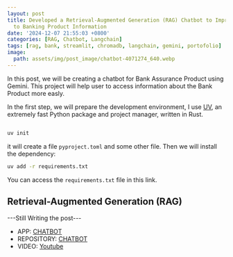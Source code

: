 ```yaml
---
layout: post
title: Developed a Retrieval-Augmented Generation (RAG) Chatbot to Improve Access
  to Banking Product Information
date: '2024-12-07 21:55:03 +0800'
categories: [RAG, Chatbot, Langchain]
tags: [rag, bank, streamlit, chromadb, langchain, gemini, portofolio]
image:
  path: assets/img/post_image/chatbot-4071274_640.webp
---
```


In this post, we will be creating a chatbot for Bank Assurance Product using Gemini. This project will help user to access information about the Bank Product more easly.

In the first step, we will prepare the development environment, I use [UV](https://docs.astral.sh/uv/), an extremely fast Python package and project manager, written in Rust.

```bash 

uv init

```
it will create a file `pyproject.toml` and some other file. Then we will install the dependency:
```bash
uv add -r requirements.txt

```
You can access the `requirements.txt` file in this link.

## Retrieval-Augmented Generation (RAG)



---Still Writing the post---



- APP: [CHATBOT](https://chatbot-service-bank.streamlit.app/)
- REPOSITORY: [CHATBOT](https://github.com/pradanaadn/chatbot-bank)
- VIDEO: [Youtube](https://youtu.be/zMAAebN0HjE)
